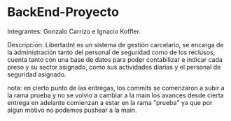# BackEnd-Proyecto
Integrantes: Gonzalo Carrizo e Ignacio Koffler.

Descripción:
Libertadnt es un sistema de gestión carcelario, se encarga de la administración tanto del personal de seguridad como de los reclusos, cuenta tanto con una base de datos para poder contabilizar e indicar cada preso y su sector asignado, como sus actividades diarias y el personal de seguridad asignado.

nota: en cierto punto de las entregas, los commits se comenzaron a subir a la rama prueba y no se volvio a cambiar a la main
los avances desde cierta entrega en adelante comienzan a estar en la rama "prueba" ya que por algun motivo no podemos pushear a la main.
